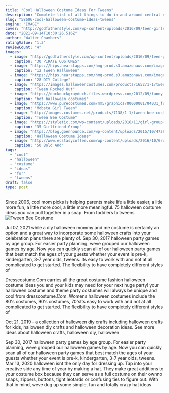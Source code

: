 ```yaml
---
title: "Cool Halloween Costume Ideas For Tweens"
description: "Complete list of all things to do in and around central nj. Find fun attractions, day trip ideas, kid-friendly spots, services and more. All sorted by category."
slug: "58606-cool-halloween-costume-ideas-tweens"
engine: "IMAGE"
cover: "http://godfatherstyle.com/wp-content/uploads/2016/09/teen-girls-mad-hatter-costume..jpg"
date: "2021-09-14T18:30:26.516Z"
author: "Walter Chambers"
ratingValue: "1.3"
reviewCount: "4"
images:
  - image: "http://godfatherstyle.com/wp-content/uploads/2016/09/teen-girls-mad-hatter-costume..jpg"
    caption: "30 PIRATE COSTUMES"
  - image: "https://hips.hearstapps.com/hmg-prod.s3.amazonaws.com/images/wizard-of-oz-halloween-costumes-tween-girls-1529351802.jpg?crop=1xw:0.9966777408637874xh;center,top&resize=768:*"
    caption: "12 Tween Halloween"
  - image: "https://hips.hearstapps.com/hmg-prod.s3.amazonaws.com/images/m-m-costume-1565570579.jpg?crop=1xw:0.9994400895856663xh;center,top&resize=480:*"
    caption: "28 DIY College"
  - image: "https://images.halloweencostumes.com/products/1652/1-1/tween-rocked-out-zombie-costume.jpg"
    caption: "Tween Rocked Out"
  - image: "https://duckduckgrayduck.files.wordpress.com/2012/09/funny-halloween-costume-idea.jpg"
    caption: "hot halloween costumes"
  - image: "https://www.purecostumes.com/mm5/graphics/00000001/04031_full_1.jpg"
    caption: "Mobsta Girl Tween"
  - image: "http://images.costumes.net/products/7138/1-1/tween-bee-costume.jpg"
    caption: "Tween Bee Costume"
  - image: "https://styletic.com/wp-content/uploads/2016/11/girl-group-costume-ideas/21-girl-group-costume-ideas.jpg"
    caption: "35 Girlfriend Group"
  - image: "https://blog.goennounce.com/wp-content/uploads/2015/10/4729b05198df4bb347d7a5f29ce5b2de.jpg"
    caption: "Halloween Costume Ideas"
  - image: "http://www.ecstasycoffee.com/wp-content/uploads/2016/10/Group-Halloween-Costume-Ideas.jpg"
    caption: "50 Bold And"
tags:
  - "cool"
  - "halloween"
  - "costume"
  - "ideas"
  - "for"
  - "tweens"
draft: false
type: post
---
```


Since 2006, cool mom picks is helping parents make life a little easier, a litle more fun, a little more cool, a little more meaningful.  75 halloween costume ideas you can pull together in a snap. From toddlers to tweens
![Tween Bee Costume](http://images.costumes.net/products/7138/1-1/tween-bee-costume.jpg "Tween Bee Costume")

Jul 07, 2021 while a diy halloween mommy and me costume is certainly an option  and a great way to incorporate some halloween crafts into your celebration plans  there are plenty of. Sep 30, 2017 halloween party games by age group. For easier party planning, weve grouped our halloween games by age. Now you can quickly scan all of our halloween party games that best match the ages of your guests whether your event is pre-k, kindergarten, 3-7 year olds, tweens. Its easy to work with and not at all complicated to get started. The flexibility to have completely different styles of
<!--inArticleAds-->

<!--galleryOne-->

Dresscostume.Com carries all the great costume fashion halloween costume ideas you and your kids may need for your next huge party! your halloween costume and theme party costumes will always be unique and cool from dresscostume.Com. Womens halloween costumes include the 80's costumes, 90's costumes, 70'sIts easy to work with and not at all complicated to get started. The flexibility to have completely different styles of
<!--inArticleAds-->

<!--galleryTwo-->

Oct 21, 2019 - a collection of halloween diy crafts including halloween crafts for kids, halloween diy crafts and halloween decoration ideas. See more ideas about halloween crafts, halloween diy, halloween
<!--galleryThree-->

Sep 30, 2017 halloween party games by age group. For easier party planning, weve grouped our halloween games by age. Now you can quickly scan all of our halloween party games that best match the ages of your guests whether your event is pre-k, kindergarten, 3-7 year olds, tweens. Mar 13, 2020 halloween isnt the only day for dressing up. Tap into your creative side any time of year by making a hat. They make great additions to your costume box because they can serve as a full costume on their ownno snaps, zippers, buttons, tight leotards or confusing ties to figure out. With that in mind, weve dug up some simple, fun and totally crazy hat ideas